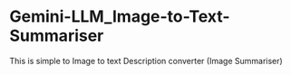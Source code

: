 # Gemini-LLM_Image-to-Text-Summariser
This is simple to Image to text Description converter (Image Summariser)
